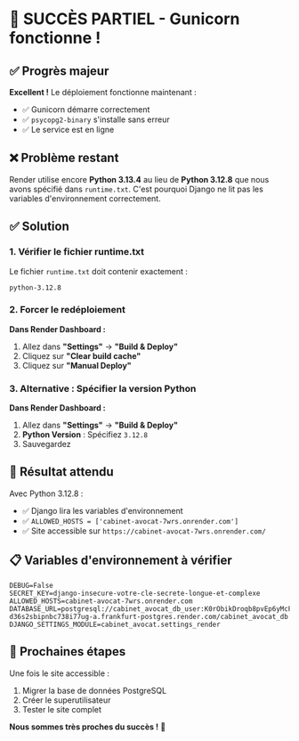 # 🎉 SUCCÈS PARTIEL - Gunicorn fonctionne !

## ✅ Progrès majeur
**Excellent !** Le déploiement fonctionne maintenant :
- ✅ Gunicorn démarre correctement
- ✅ `psycopg2-binary` s'installe sans erreur
- ✅ Le service est en ligne

## ❌ Problème restant
Render utilise encore **Python 3.13.4** au lieu de **Python 3.12.8** que nous avons spécifié dans `runtime.txt`. C'est pourquoi Django ne lit pas les variables d'environnement correctement.

## ✅ Solution

### 1. Vérifier le fichier runtime.txt
Le fichier `runtime.txt` doit contenir exactement :
```
python-3.12.8
```

### 2. Forcer le redéploiement
**Dans Render Dashboard :**
1. Allez dans **"Settings"** → **"Build & Deploy"**
2. Cliquez sur **"Clear build cache"**
3. Cliquez sur **"Manual Deploy"**

### 3. Alternative : Spécifier la version Python
**Dans Render Dashboard :**
1. Allez dans **"Settings"** → **"Build & Deploy"**
2. **Python Version** : Spécifiez `3.12.8`
3. Sauvegardez

## 🎯 Résultat attendu
Avec Python 3.12.8 :
- ✅ Django lira les variables d'environnement
- ✅ `ALLOWED_HOSTS = ['cabinet-avocat-7wrs.onrender.com']`
- ✅ Site accessible sur `https://cabinet-avocat-7wrs.onrender.com/`

## 📋 Variables d'environnement à vérifier
```
DEBUG=False
SECRET_KEY=django-insecure-votre-cle-secrete-longue-et-complexe
ALLOWED_HOSTS=cabinet-avocat-7wrs.onrender.com
DATABASE_URL=postgresql://cabinet_avocat_db_user:K0rObikDroqb8pvEp6yMcFGrfBrAF8bm@dpg-d36s2sbipnbc738i77ug-a.frankfurt-postgres.render.com/cabinet_avocat_db
DJANGO_SETTINGS_MODULE=cabinet_avocat.settings_render
```

## 🚀 Prochaines étapes
Une fois le site accessible :
1. Migrer la base de données PostgreSQL
2. Créer le superutilisateur
3. Tester le site complet

**Nous sommes très proches du succès !** 🎯
